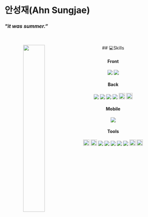 <!--
**ASJ0211/ASJ0211** is a ✨ _special_ ✨ repository because its `README.md` (this file) appears on your GitHub profile.

Here are some ideas to get you started:

- 🔭 I’m currently working on ...
- 🌱 I’m currently learning ...
- 👯 I’m looking to collaborate on ...
- 🤔 I’m looking for help with ...
- 💬 Ask me about ...
- 📫 How to reach me: ...
- 😄 Pronouns: ...
- ⚡ Fun fact: ...
-->



  
# 안성재(Ahn Sungjae)
### *"it was summer.”*

<br>




<br/>
<!--기술스택-->

<div align="center">
  <a href="https://github.com/min02yam/github-readme-stats">
  <img align="left" width="37%" height="auto" src="https://github-readme-stats.vercel.app/api/top-langs/?username=ASJ0211&layout=compact&hide_border=true" />
</a>
## 💻Skills


#### Front

<img src="https://img.shields.io/badge/HTML5-E34F26?style=flat&logo=HTML5&logoColor=white"/> <img src="https://img.shields.io/badge/CSS3-1572B6?style=flat&logo=CSS3&logoColor=white"/>
<br/>

#### Back
<img src="https://img.shields.io/badge/Python-095096?style=flat&logo=Python&logoColor=white"/> <img src="https://img.shields.io/badge/Java-007396?style=flat&logo=Java&logoColor=white"/>
<img src="https://img.shields.io/badge/Spring%20Boot-6DB33F?style=flat&logo=Spring Boot&logoColor=white"/> <img src="https://img.shields.io/badge/MySQL-4479A1?style=flat&logo=MySQL&logoColor=white"/> <img src="https://img.shields.io/badge/ORACLE-F80000?style=flat&logo=ORACLE&logoColor=white" width="auto" height="20"> <img src="https://img.shields.io/badge/HiveQL-ED8B0B?style=flat&logo=ApacheHive&logoColor=white" width="auto" height="20"> 
<br/>

#### Mobile
<img src="https://img.shields.io/badge/Kotlin-skyblue?style=flat&logo=Kotlin&logoColor=white"/>
<br/>

#### Tools
<img src="https://img.shields.io/badge/Tableau-E97627?style=flat-square&logo=Tableau&logoColor=white" width="auto" height="20"> <img src="https://img.shields.io/badge/Qlik-589632?style=flat-square&logo=Qgis&logoColor=white" width="auto" height="20"> <img src="https://img.shields.io/badge/Intellij-1C1C1C?style=flat-square&logo=intellijidea&logoColor=white"/> <img src="https://img.shields.io/badge/VScode-346BF7?style=flat-square&logo=visualstudiocode&logoColor=white"/> <img src="https://img.shields.io/badge/Android-81c147?style=flat-square&logo=Android&logoColor=white"/> <img src="https://img.shields.io/badge/Eclipse IDE-010D6B?style=flat-square&logo=Eclipse IDE&logoColor=white"/> <img src="https://img.shields.io/badge/GitHub-181717?style=flat&logo=GitHub&logoColor=white"/>  <img src="https://img.shields.io/badge/Slack-4A154B?style=flat-square&logo=Slack&logoColor=white" width="auto" height="20">  <img src="https://img.shields.io/badge/Notion-000000?style=flat-square&logo=Notion&logoColor=white" width="auto" height="20"> 
<br>
</div>
